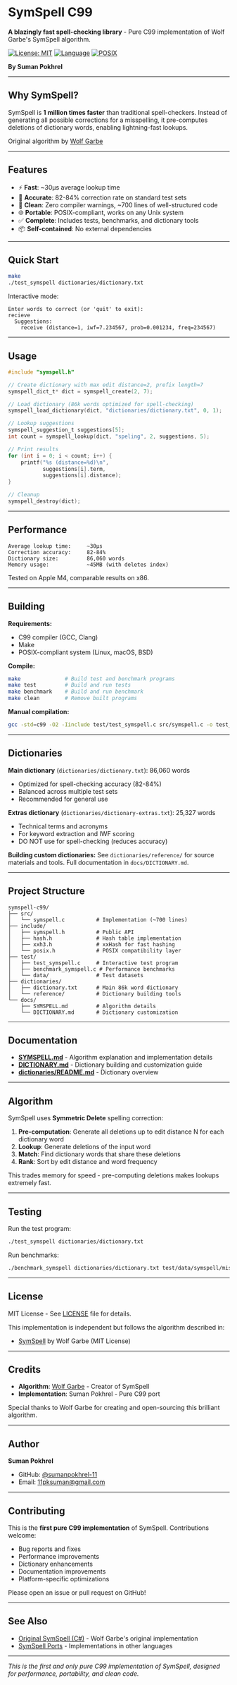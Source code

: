 # SymSpell C99

**A blazingly fast spell-checking library** - Pure C99 implementation of Wolf Garbe's SymSpell algorithm.

[![License: MIT](https://img.shields.io/badge/License-MIT-yellow.svg)](https://opensource.org/licenses/MIT)
[![Language](https://img.shields.io/badge/language-C99-blue.svg)](https://en.wikipedia.org/wiki/C99)
[![POSIX](https://img.shields.io/badge/POSIX-compliant-green.svg)](https://en.wikipedia.org/wiki/POSIX)

**By Suman Pokhrel**

---

## Why SymSpell?

SymSpell is **1 million times faster** than traditional spell-checkers. Instead of generating all possible corrections for a misspelling, it pre-computes deletions of dictionary words, enabling lightning-fast lookups.

Original algorithm by [Wolf Garbe](https://github.com/wolfgarbe/SymSpell)

---

## Features

- ⚡ **Fast**: ~30µs average lookup time
- 🎯 **Accurate**: 82-84% correction rate on standard test sets
- 🧹 **Clean**: Zero compiler warnings, ~700 lines of well-structured code
- 🌐 **Portable**: POSIX-compliant, works on any Unix system
- ✅ **Complete**: Includes tests, benchmarks, and dictionary tools
- 📦 **Self-contained**: No external dependencies

---

## Quick Start
```bash
make
./test_symspell dictionaries/dictionary.txt
```

Interactive mode:
```
Enter words to correct (or 'quit' to exit):
recieve
  Suggestions:
    receive (distance=1, iwf=7.234567, prob=0.001234, freq=234567)
```

---

## Usage
```c
#include "symspell.h"

// Create dictionary with max edit distance=2, prefix length=7
symspell_dict_t* dict = symspell_create(2, 7);

// Load dictionary (86k words optimized for spell-checking)
symspell_load_dictionary(dict, "dictionaries/dictionary.txt", 0, 1);

// Lookup suggestions
symspell_suggestion_t suggestions[5];
int count = symspell_lookup(dict, "speling", 2, suggestions, 5);

// Print results
for (int i = 0; i < count; i++) {
    printf("%s (distance=%d)\n", 
           suggestions[i].term, 
           suggestions[i].distance);
}

// Cleanup
symspell_destroy(dict);
```

---

## Performance
```
Average lookup time:     ~30µs
Correction accuracy:     82-84%
Dictionary size:         86,060 words
Memory usage:            ~45MB (with deletes index)
```

Tested on Apple M4, comparable results on x86.

---

## Building

**Requirements:**
- C99 compiler (GCC, Clang)
- Make
- POSIX-compliant system (Linux, macOS, BSD)

**Compile:**
```bash
make              # Build test and benchmark programs
make test         # Build and run tests
make benchmark    # Build and run benchmark
make clean        # Remove built programs
```

**Manual compilation:**
```bash
gcc -std=c99 -O2 -Iinclude test/test_symspell.c src/symspell.c -o test_symspell
```

---

## Dictionaries

**Main dictionary** (`dictionaries/dictionary.txt`): 86,060 words
- Optimized for spell-checking accuracy (82-84%)
- Balanced across multiple test sets
- Recommended for general use

**Extras dictionary** (`dictionaries/dictionary-extras.txt`): 25,327 words
- Technical terms and acronyms
- For keyword extraction and IWF scoring
- DO NOT use for spell-checking (reduces accuracy)

**Building custom dictionaries:**
See `dictionaries/reference/` for source materials and tools.
Full documentation in `docs/DICTIONARY.md`.

---

## Project Structure
```
symspell-c99/
├── src/
│   └── symspell.c          # Implementation (~700 lines)
├── include/
│   ├── symspell.h          # Public API
│   ├── hash.h              # Hash table implementation
│   ├── xxh3.h              # xxHash for fast hashing
│   └── posix.h             # POSIX compatibility layer
├── test/
│   ├── test_symspell.c     # Interactive test program
│   ├── benchmark_symspell.c # Performance benchmarks
│   └── data/               # Test datasets
├── dictionaries/
│   ├── dictionary.txt      # Main 86k word dictionary
│   └── reference/          # Dictionary building tools
└── docs/
    ├── SYMSPELL.md         # Algorithm details
    └── DICTIONARY.md       # Dictionary customization
```

---

## Documentation

- **[SYMSPELL.md](docs/SYMSPELL.md)** - Algorithm explanation and implementation details
- **[DICTIONARY.md](docs/DICTIONARY.md)** - Dictionary building and customization guide
- **[dictionaries/README.md](dictionaries/README.md)** - Dictionary overview

---

## Algorithm

SymSpell uses **Symmetric Delete** spelling correction:

1. **Pre-computation**: Generate all deletions up to edit distance N for each dictionary word
2. **Lookup**: Generate deletions of the input word
3. **Match**: Find dictionary words that share these deletions
4. **Rank**: Sort by edit distance and word frequency

This trades memory for speed - pre-computing deletions makes lookups extremely fast.

---

## Testing

Run the test program:
```bash
./test_symspell dictionaries/dictionary.txt
```

Run benchmarks:
```bash
./benchmark_symspell dictionaries/dictionary.txt test/data/symspell/misspellings/misspell-codespell.txt
```

---

## License

MIT License - See [LICENSE](LICENSE) file for details.

This implementation is independent but follows the algorithm described in:
- [SymSpell](https://github.com/wolfgarbe/SymSpell) by Wolf Garbe (MIT License)

---

## Credits

- **Algorithm**: [Wolf Garbe](https://github.com/wolfgarbe) - Creator of SymSpell
- **Implementation**: Suman Pokhrel - Pure C99 port

Special thanks to Wolf Garbe for creating and open-sourcing this brilliant algorithm.

---

## Author

**Suman Pokhrel**

- GitHub: [@sumanpokhrel-11](https://github.com/sumanpokhrel-11)
- Email: 11pksuman@gmail.com

---

## Contributing

This is the **first pure C99 implementation** of SymSpell. Contributions welcome:

- Bug reports and fixes
- Performance improvements
- Dictionary enhancements
- Documentation improvements
- Platform-specific optimizations

Please open an issue or pull request on GitHub!

---

## See Also

- [Original SymSpell (C#)](https://github.com/wolfgarbe/SymSpell) - Wolf Garbe's original implementation
- [SymSpell Ports](https://github.com/wolfgarbe/SymSpell#ports) - Implementations in other languages

---

*This is the first and only pure C99 implementation of SymSpell, designed for performance, portability, and clean code.*
